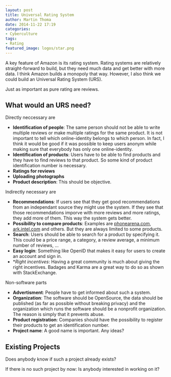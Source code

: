 ```yaml
---
layout: post
title: Universal Rating System
author: Martin Thoma
date: 2014-11-22 17:19
categories: 
- Cyberculture
tags: 
- Rating
featured_image: logos/star.png
---
```

A key feature of Amazon is its rating system. Rating systems are relatively
straight-forward to build, but they need much data and get better with more
data. I think Amazon builds a monopoly that way. However, I also think we
could build an Universal Rating System (URS).

Just as important as pure rating are reviews.


## What would an URS need?

Directly neccessary are

* **Identification of people**: The same person should not be able to write
  multiple reviews or make multiple ratings for the same product. It is not
  important to tell which online-identity belongs to which person. In fact, I
  think it would be good if it was possible to keep users anonym while making
  sure that everybody has only one online-identity.
* **Identification of products**: Users have to be able to find products and
  they have to find reviews to that product. So some kind of product
  identification number is necessary.
* **Ratings for reviews**
* **Uploading photographs**
* **Product description**: This should be objective.

Indirectly necessary are

* **Recommendations**: If users see that they get good recommendations from
  an independant source they might use the system. If they see that those
  recommendations imporve with more reviews and more ratings, they add more
  of them. This way the system gets better.
* **Possibility to compare products**: Examples are
  [phonearena.com](http://www.phonearena.com/), [ark.intel.com](http://ark.intel.com/)
  and others. But they are always limited to some products.
* **Search**: Users should be able to search for a product by specifying it.
  This could be a price range, a category, a review average, a minimum number
  of reviews, ...
* **Easy login**: Something like OpenID that makes it easy for users to
  create an account and sign in.
* **Right incentives*: Having a great community is much about giving the right
  incentives. Badages and Karma are a great way to do so as shown with
  StackExchange.

Non-software parts

* **Advertisment**: People have to get informed about such a system.
* **Organization**: The software should be OpenSource, the data should be
  published (as far as possible without breaking privacy) and
  the organization which runs the software should be a nonprofit organization.
  The reason is simply that it prevents abuse.
* **Product registration**: Companies should have the possibility to register
  their products to get an identification number.
* **Project name**: A good name is important. Any ideas?


## Existing Projects

Does anybody know if such a project already exists?

If there is no such project by now: Is anybody interested in working on it?